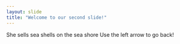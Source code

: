 ```yaml
---
layout: slide
title: "Welcome to our second slide!"
---
```

She sells sea shells on the sea shore
Use the left arrow to go back!

